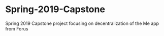 # Spring-2019-Capstone
Spring 2019 Capstone project focusing on decentralization of the Me app from Forus
